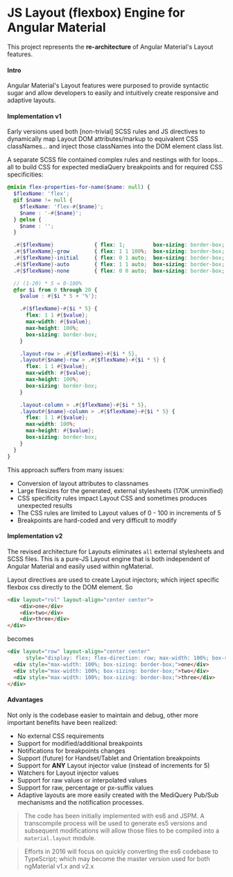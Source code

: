 # JS Layout (flexbox) Engine for Angular Material

This project represents the **re-architecture** of Angular Material's Layout features.

#### Intro

Angular Material's Layout features were purposed to provide syntactic sugar and allow developers
to easily and intuitively create responsive and adaptive layouts.

#### Implementation v1

Early versions used both [non-trivial] SCSS rules and JS directives to dynamically map Layout DOM attributes/markup to equivalent CSS classNames... and inject those classNames into the DOM element class list.

A separate SCSS file contained complex rules and nestings with for loops... all to build CSS for expected mediaQuery breakpoints and for required CSS specificities:

```scss
@mixin flex-properties-for-name($name: null) {
  $flexName: 'flex';
  @if $name != null {
    $flexName: 'flex-#{$name}';
    $name : '-#{$name}';
  } @else {
    $name : '';
  }

  .#{$flexName}             { flex: 1;         box-sizing: border-box; }  // === flex: 1 1 0%;
  .#{$flexName}-grow        { flex: 1 1 100%;  box-sizing: border-box; }
  .#{$flexName}-initial     { flex: 0 1 auto;  box-sizing: border-box; }
  .#{$flexName}-auto        { flex: 1 1 auto;  box-sizing: border-box; }
  .#{$flexName}-none        { flex: 0 0 auto;  box-sizing: border-box; }

  // (1-20) * 5 = 0-100%
  @for $i from 0 through 20 {
    $value : #{$i * 5 + '%'};

    .#{$flexName}-#{$i * 5} {
      flex: 1 1 #{$value};
      max-width: #{$value};
      max-height: 100%;
      box-sizing: border-box;
    }

    .layout-row > .#{$flexName}-#{$i * 5},
    .layout#{$name}-row > .#{$flexName}-#{$i * 5} {
      flex: 1 1 #{$value};
      max-width: #{$value};
      max-height: 100%;
      box-sizing: border-box;
    }

    .layout-column > .#{$flexName}-#{$i * 5},
    .layout#{$name}-column > .#{$flexName}-#{$i * 5} {
      flex: 1 1 #{$value};
      max-width: 100%;
      max-height: #{$value};
      box-sizing: border-box;
    }
  }
}
```

This approach suffers from many issues:

*  Conversion of layout attributes to classnames
*  Large filesizes for the generated, external stylesheets (170K unminified)
*  CSS specificity rules impact Layout CSS and sometimes produces unexpected results
*  The CSS rules are limited to Layout values of 0 - 100 in increments of 5
*  Breakpoints are hard-coded and very difficult to modify

#### Implementation v2

The revised architecture for Layouts eliminates `all` external stylesheets and SCSS files. This is a pure-JS Layout engine that is both independent of Angular Material and easily used within ngMaterial.

Layout directives are used to create Layout injectors; which inject specific flexbox css directly to the DOM element. So

```html
<div layout="rol" layout-align="center center">
	<div>one</div>
	<div>two</div>
	<div>three</div>
</div>
```
becomes

```html
<div layout="row" layout-align="center center"
      style="display: flex; flex-direction: row; max-width: 100%; box-sizing: border-box; justify-content: center; align-content: center; align-items: center;">
  <div style="max-width: 100%; box-sizing: border-box;">one</div>
  <div style="max-width: 100%; box-sizing: border-box;">two</div>
  <div style="max-width: 100%; box-sizing: border-box;">three</div>
</div>
```

#### Advantages

Not only is the codebase easier to maintain and debug, other more important benefits have been realized:

*  No external CSS requirements
*  Support for modified/additional breakpoints
*  Notifications for breakpoints changes
*  Support (future) for Handset/Tablet and Orientation breakpoints
*  Support for **ANY** Layout injector value (instead of increments for 5)
*  Watchers for Layout injector values
*  Support for raw values or interpolated values
*  Support for raw, percentage or px-suffix values
*  Adaptive layouts are more easily created with the MediQuery Pub/Sub mechanisms and the notification processes.

>  The code has been initially implemented with es6 and JSPM. A transcompile process will be used to generate es5 versions and subsequent modifications will allow those files to be compiled into a `material.layout` module.

>  Efforts in 2016 will focus on quickly converting the es6 codebase to TypeScript; which may become the master version used for both ngMaterial v1.x and v2.x

